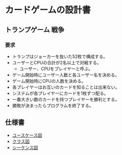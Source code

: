 # カードゲームの設計書

## トランプゲーム 戦争

### 要求

- トランプはジョーカーを抜いた52枚で構成する。
- ユーザーとCPUの合計が2名以上で対戦する。
  - ユーザー、CPUをプレイヤーと呼ぶ。
- ゲーム開始時にユーザー人数と各ユーザー名を決める。
- ゲーム開始時にCPUの人数を決める。
- 各プレイヤーはお互いのカードを知ることは出来ない。
- システムが各プレイヤーにカードを1枚ずつ配る。
- 一番大きい数のカードを持つプレイヤーを勝利とする。
- 勝敗が決まったらプログラムを終了する。

## 仕様書

- [ユースケース図](design/usecase.md)
- [クラス図](design/class.md)
- [シーケンス図](design/sequence.md)
